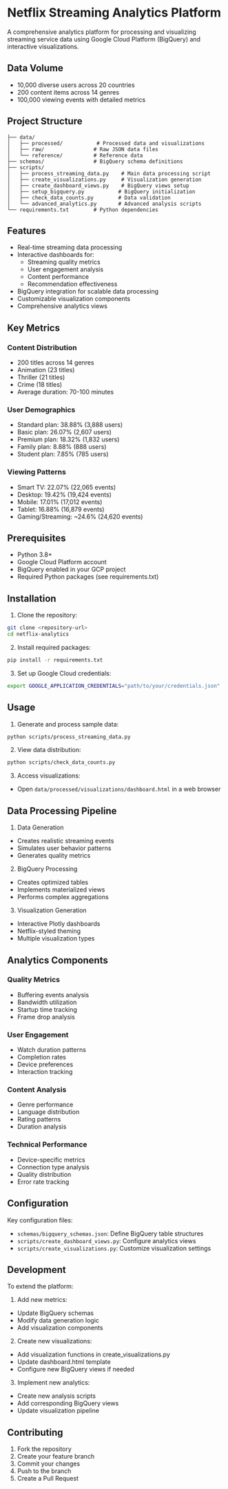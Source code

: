 # Netflix Streaming Analytics Platform

A comprehensive analytics platform for processing and visualizing streaming service data using Google Cloud Platform (BigQuery) and interactive visualizations.

## Data Volume
- 10,000 diverse users across 20 countries
- 200 content items across 14 genres
- 100,000 viewing events with detailed metrics

## Project Structure

```
├── data/
│   ├── processed/           # Processed data and visualizations
│   ├── raw/                # Raw JSON data files
│   └── reference/          # Reference data
├── schemas/                # BigQuery schema definitions
├── scripts/               
│   ├── process_streaming_data.py    # Main data processing script
│   ├── create_visualizations.py     # Visualization generation
│   ├── create_dashboard_views.py    # BigQuery views setup
│   ├── setup_bigquery.py           # BigQuery initialization
│   ├── check_data_counts.py        # Data validation
│   └── advanced_analytics.py       # Advanced analysis scripts
└── requirements.txt        # Python dependencies
```

## Features

- Real-time streaming data processing
- Interactive dashboards for:
  * Streaming quality metrics
  * User engagement analysis
  * Content performance
  * Recommendation effectiveness
- BigQuery integration for scalable data processing
- Customizable visualization components
- Comprehensive analytics views

## Key Metrics

### Content Distribution
- 200 titles across 14 genres
- Animation (23 titles)
- Thriller (21 titles)
- Crime (18 titles)
- Average duration: 70-100 minutes

### User Demographics
- Standard plan: 38.88% (3,888 users)
- Basic plan: 26.07% (2,607 users)
- Premium plan: 18.32% (1,832 users)
- Family plan: 8.88% (888 users)
- Student plan: 7.85% (785 users)

### Viewing Patterns
- Smart TV: 22.07% (22,065 events)
- Desktop: 19.42% (19,424 events)
- Mobile: 17.01% (17,012 events)
- Tablet: 16.88% (16,879 events)
- Gaming/Streaming: ~24.6% (24,620 events)

## Prerequisites

- Python 3.8+
- Google Cloud Platform account
- BigQuery enabled in your GCP project
- Required Python packages (see requirements.txt)

## Installation

1. Clone the repository:
```bash
git clone <repository-url>
cd netflix-analytics
```

2. Install required packages:
```bash
pip install -r requirements.txt
```

3. Set up Google Cloud credentials:
```bash
export GOOGLE_APPLICATION_CREDENTIALS="path/to/your/credentials.json"
```

## Usage

1. Generate and process sample data:
```bash
python scripts/process_streaming_data.py
```

2. View data distribution:
```bash
python scripts/check_data_counts.py
```

3. Access visualizations:
- Open `data/processed/visualizations/dashboard.html` in a web browser

## Data Processing Pipeline

1. Data Generation
- Creates realistic streaming events
- Simulates user behavior patterns
- Generates quality metrics

2. BigQuery Processing
- Creates optimized tables
- Implements materialized views
- Performs complex aggregations

3. Visualization Generation
- Interactive Plotly dashboards
- Netflix-styled theming
- Multiple visualization types

## Analytics Components

### Quality Metrics
- Buffering events analysis
- Bandwidth utilization
- Startup time tracking
- Frame drop analysis

### User Engagement
- Watch duration patterns
- Completion rates
- Device preferences
- Interaction tracking

### Content Analysis
- Genre performance
- Language distribution
- Rating patterns
- Duration analysis

### Technical Performance
- Device-specific metrics
- Connection type analysis
- Quality distribution
- Error rate tracking

## Configuration

Key configuration files:
- `schemas/bigquery_schemas.json`: Define BigQuery table structures
- `scripts/create_dashboard_views.py`: Configure analytics views
- `scripts/create_visualizations.py`: Customize visualization settings

## Development

To extend the platform:

1. Add new metrics:
- Update BigQuery schemas
- Modify data generation logic
- Add visualization components

2. Create new visualizations:
- Add visualization functions in create_visualizations.py
- Update dashboard.html template
- Configure new BigQuery views if needed

3. Implement new analytics:
- Create new analysis scripts
- Add corresponding BigQuery views
- Update visualization pipeline


## Contributing

1. Fork the repository
2. Create your feature branch
3. Commit your changes
4. Push to the branch
5. Create a Pull Request


